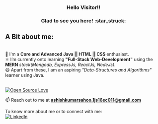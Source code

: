 <h3 align="center"> Hello Visitor!!</h3>

<h3 align="center">Glad to see you here! :star_struck:</h3> 
<h2>A Bit about me:</h2><br>
                🔭 I'm a <strong>Core and Advanced Java || HTML || CSS </strong>enthusiast.<br>
<!--                 ⚡ I am also Github's <strong><em>"Arctic Code Vault Contributor"</em></strong>.<br> -->
                ⚛️ I’m currently onto learning <strong>"Full-Stack Web-Development"</strong> using the <strong>MERN</strong><em> stack(Mongodb, ExpressJs, ReactJs, NodeJs)</em>.<br>
                😄 Apart from these, I am an aspiring <em>"Data-Structures and Algorithms"</em> learner using Java.<br><br>
                <!--👯 Coding has changed my perception of the world. It's not just about Apps. Learning to code provided me with the <i>problem-solving skills</i> and ways to communicate with others on a more technical level.<br><br> -->
                
<!-- Most Languages Used <img align="left" src="https://github-readme-stats.vercel.app/api/top-langs/?username=1Canis-Lupus1&layout=compact&hide=html&theme=radical" alt="1Canis-Lupus1" /> -->

<!-- Github Stats <img align="center" src="https://github-readme-stats.vercel.app/api?username=1Canis-Lupus1&show_icons=true&theme=radical" alt="1Canis-Lupus1" /> -->

[![Open Source Love](https://badges.frapsoft.com/os/v2/open-source.svg?v=103)](https://github.com/iam-ashish)<br/>

📫 Reach out to me at **ashishkumarsahoo.1js16ec011@gmail.com**

To know more about me or to connect with me:
<br>
<a href="https://www.linkedin.com/in/ashish-kumar-sahoo-bbb1101b2/" target="_blank"><img src="https://img.shields.io/badge/LinkedIn-%230077B5.svg?&style=flat-square&logo=linkedin&logoColor=white" alt="LinkedIn"></a><br>




<!--
**1Canis-Lupus1/1Canis-Lupus1** is a ✨ _special_ ✨ repository because its `README.md` (this file) appears on your GitHub profile.

Here are some ideas to get you started:

- 🔭 I’m currently working on ...
- 🌱 I’m currently learning ...
- 👯 I’m looking to collaborate on ...
- 🤔 I’m looking for help with ...
- 💬 Ask me about ...
- 📫 How to reach me: ...
- 😄 Pronouns: ...
- ⚡ Fun fact: ...
-->

<!--
**iam-ashish/iam-ashish** is a ✨ _special_ ✨ repository because its `README.md` (this file) appears on your GitHub profile.

Here are some ideas to get you started:

- 🔭 I’m currently working on ...
- 🌱 I’m currently learning ...
- 👯 I’m looking to collaborate on ...
- 🤔 I’m looking for help with ...
- 💬 Ask me about ...
- 📫 How to reach me: ...
- 😄 Pronouns: ...
- ⚡ Fun fact: ...
-->
